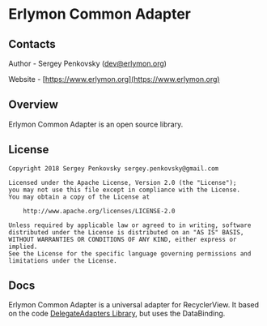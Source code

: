 # Erlymon Common Adapter

## Contacts

Author - Sergey Penkovsky ([dev@erlymon.org](mailto:dev@erlymon.org))

Website - [https://www.erlymon.org](https://www.erlymon.org)

## Overview

Erlymon Common Adapter is an open source library.

## License

    Copyright 2018 Sergey Penkovsky sergey.penkovsky@gmail.com

    Licensed under the Apache License, Version 2.0 (the "License");
    you may not use this file except in compliance with the License.
    You may obtain a copy of the License at
    
        http://www.apache.org/licenses/LICENSE-2.0
    
    Unless required by applicable law or agreed to in writing, software
    distributed under the License is distributed on an "AS IS" BASIS,
    WITHOUT WARRANTIES OR CONDITIONS OF ANY KIND, either express or implied.
    See the License for the specific language governing permissions and
    limitations under the License.
    
## Docs

Erlymon Common Adapter is a universal adapter for RecyclerView.
It based on the code [DelegateAdapters Library](https://github.com/Liverm0r/DelegateAdapters), but uses the DataBinding.
